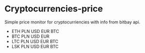 # Cryptocurrencies-price
Simple price monitor for cryptocurriencies with info from bitbay api. 
- ETH
PLN
USD
EUR
BTC
- BTC
PLN
USD
EUR
- LTC
PLN
USD
EUR
BTC
- LSK
PLN
USD
EUR
BTC
